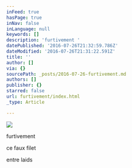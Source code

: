 ```yaml
---
inFeed: true
hasPage: true
inNav: false
inLanguage: null
keywords: []
description: 'furtivement '
datePublished: '2016-07-26T21:32:59.786Z'
dateModified: '2016-07-26T21:31:22.591Z'
title: ''
author: []
via: {}
sourcePath: _posts/2016-07-26-furtivement.md
authors: []
publisher: {}
starred: false
url: furtivement/index.html
_type: Article

---
```

![](https://the-grid-user-content.s3-us-west-2.amazonaws.com/89de2abd-2b73-46cc-943a-c3e43965d221.jpg)

furtivement 

ce faux filet

entre laids
